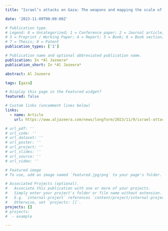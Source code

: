 ```yaml
---
title: "Israel’s attacks on Gaza: The weapons and mapping the scale of destruction | Israel-Palestine conflict News | Al Jazeera"

date: '2023-11-09T00:00:00Z'

# Publication type.
# Legend: 0 = Uncategorized; 1 = Conference paper; 2 = Journal article;
# 3 = Preprint / Working Paper; 4 = Report; 5 = Book; 6 = Book section;
# 7 = Thesis; 8 = Patent
publication_types: ['1']

# Publication name and optional abbreviated publication name.
publication: In *Al Jazeera*
publication_short: In *Al Jazeera*

abstract: Al Jazeera

tags: [gaza]

# Display this page in the Featured widget?
featured: false

# Custom links (uncomment lines below)
links:
  - name: Article
    url: https://www.aljazeera.com/news/longform/2023/11/9/israel-attacks-on-gaza-weapons-and-scale-of-destruction

# url_pdf: ''
# url_code: ''
# url_dataset: ''
# url_poster: ''
# url_project: ''
# url_slides: ''
# url_source: ''
# url_video: ''

# Featured image
# To use, add an image named `featured.jpg/png` to your page's folder.

# Associated Projects (optional).
#   Associate this publication with one or more of your projects.
#   Simply enter your project's folder or file name without extension.
#   E.g. `internal-project` references `content/project/internal-project/index.md`.
#   Otherwise, set `projects: []`.
projects: []
# projects:
#  - example

---
```

